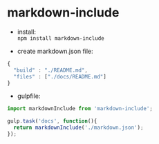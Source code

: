 # markdown-include #

- install:  
`npm install markdown-include`

- create markdown.json file:  
```js
{
  "build" : "./README.md",
  "files" : ["./docs/README.md"]
}
```

- gulpfile:  
```js
import markdownInclude from 'markdown-include';

gulp.task('docs', function(){
  return markdownInclude('./markdown.json');
});
```